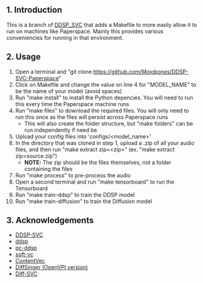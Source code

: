 ## 1. Introduction
This is a branch of [DDSP_SVC](https://github.com/yxlllc/DDSP-SVC) that adds a Makefile to more easily allow it to run on machines like Paperspace. Mainly this provides various conveniencies for running in that environment. 

## 2. Usage

1. Open a terminal and "git clone https://github.com/Mojobones/DDSP-SVC-Paperspace"
2. Click on Makefile and change the value on line 4 for "MODEL_NAME" to be the name of your model (avoid spaces)
3. Run "make install" to install the Python depencies. You will need to run this every time the Paperspace machine runs
4. Run "make files" to download the required files. You will only need to run this once as the files will persist across Paperspace runs
    * This will also create the folder structure, but "make folders" can be run independently if need be
5. Upload your config files into 'configs/<model_name>'
6. In the directory that was cloned in step 1, upload a .zip of all your audio files, and then run "make extract zip=\<zip\>" (ex. "make extract zip=source.zip") 
   * **NOTE:** The zip should be the files themselves, not a folder containing the files
7. Run "make process" to pre-process the audio
8. Open a second terminal and run "make tensorboard" to run the Tensorboard
9. Run "make train-ddsp" to train the DDSP model
10. Run "make train-diffusion" to train the Diffusion model

## 3. Acknowledgements
* [DDSP-SVC](https://github.com/yxlllc/DDSP-SVC)
* [ddsp](https://github.com/magenta/ddsp)
* [pc-ddsp](https://github.com/yxlllc/pc-ddsp)
* [soft-vc](https://github.com/bshall/soft-vc)
* [ContentVec](https://github.com/auspicious3000/contentvec)
* [DiffSinger (OpenVPI version)](https://github.com/openvpi/DiffSinger)
* [Diff-SVC](https://github.com/prophesier/diff-svc)

